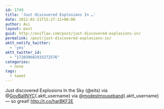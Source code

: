 ```yaml
---
id: 1749
title: 'Just discovered Explosions In …'
date: 2012-02-21T15:27:11+00:00
author: Avi
layout: post
guid: http://aviflax.com/post/just-discovered-explosions-in/
permalink: /post/just-discovered-explosions-in/
aktt_notify_twitter:
  - 'yes'
aktt_twitter_id:
  - "172039682933272576"
categories:
  - none
tags:
  - tweet
---
```

Just discovered Explosions In the Sky (@eits) via @[GovBallNYC](http://twitter.com/GovBallNYC){.aktt_username} via @[modestmouseband](http://twitter.com/modestmouseband){.aktt_username} — so great! <a href="http://t.co/harBKF2E" rel="nofollow">http://t.co/harBKF2E</a>